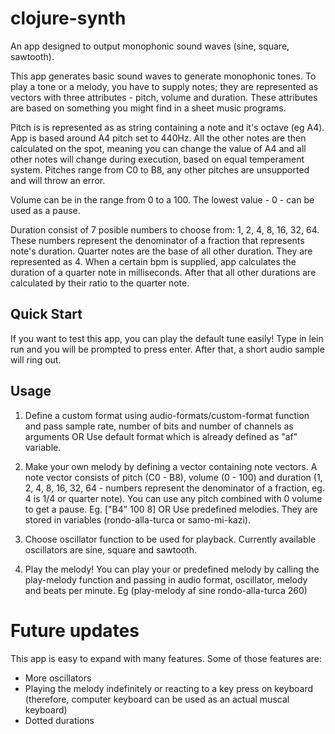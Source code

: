 # clojure-synth

An app designed to output monophonic sound waves (sine, square, sawtooth).

This app generates basic sound waves to generate monophonic tones. To play a tone or a melody, you have to supply notes; they are represented as vectors with three attributes - pitch, volume and duration. These attributes are based on something you might find in a sheet music programs. 

Pitch is is represented as as string containing a note and it's octave (eg A4). App is based around A4 pitch set to 440Hz. All the other notes are then calculated on the spot, meaning you can change the value of A4 and all other notes will change during execution, based on equal temperament system. Pitches range from C0 to B8, any other pitches are unsupported and will throw an error.

Volume can be in the range from 0 to a 100. The lowest value - 0 - can be used as a pause.

Duration consist of 7 posible numbers to choose from: 1, 2, 4, 8, 16, 32, 64. These numbers represent the denominator of a fraction that represents note's duration. Quarter notes are the base of all other duration. They are represented as 4. When a certain bpm is supplied, app calculates the duration of a quarter note in milliseconds. After that all other durations are calculated by their ratio to the quarter note.

## Quick Start

If you want to test this app, you can play the default tune easily! Type in lein run and you will be prompted to press enter. After that, a short audio sample will ring out.

## Usage

1. Define a custom format using audio-formats/custom-format function and pass sample rate, number of bits and number of channels as arguments
    OR 
    Use default format which is already defined as "af" variable.

2. Make your own melody by defining a vector containing note vectors. A note vector consists of pitch (C0 - B8), volume (0 - 100) and duration (1, 2, 4, 8, 16, 32, 64 - numbers represent the denominator of a fraction, eg. 4 is 1/4 or quarter note). You can use any pitch combined with 0 volume to get a pause. Eg. ["B4" 100 8]
    OR
    Use predefined melodies. They are stored in variables (rondo-alla-turca or samo-mi-kazi).

3. Choose oscillator function to be used for playback. Currently available oscillators are sine, square and sawtooth.

4. Play the melody! You can play your or predefined melody by calling the play-melody function and passing in audio format, oscillator, melody and beats per minute. Eg (play-melody af sine rondo-alla-turca 260)

# Future updates

This app is easy to expand with many features. Some of those features are:
- More oscillators
- Playing the melody indefinitely or reacting to a key press on keyboard (therefore, computer keyboard can be used as an actual muscal keyboard)
- Dotted durations